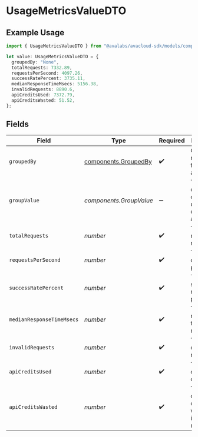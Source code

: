 # UsageMetricsValueDTO

## Example Usage

```typescript
import { UsageMetricsValueDTO } from "@avalabs/avacloud-sdk/models/components";

let value: UsageMetricsValueDTO = {
  groupedBy: "None",
  totalRequests: 7332.89,
  requestsPerSecond: 4097.26,
  successRatePercent: 3735.11,
  medianResponseTimeMsecs: 5156.38,
  invalidRequests: 8890.6,
  apiCreditsUsed: 7372.79,
  apiCreditsWasted: 51.52,
};
```

## Fields

| Field                                                        | Type                                                         | Required                                                     | Description                                                  |
| ------------------------------------------------------------ | ------------------------------------------------------------ | ------------------------------------------------------------ | ------------------------------------------------------------ |
| `groupedBy`                                                  | [components.GroupedBy](../../models/components/groupedby.md) | :heavy_check_mark:                                           | Column name used for data aggregation                        |
| `groupValue`                                                 | *components.GroupValue*                                      | :heavy_minus_sign:                                           | The value of the column used for data aggregation            |
| `totalRequests`                                              | *number*                                                     | :heavy_check_mark:                                           | The total number of requests                                 |
| `requestsPerSecond`                                          | *number*                                                     | :heavy_check_mark:                                           | The number of requests per second                            |
| `successRatePercent`                                         | *number*                                                     | :heavy_check_mark:                                           | The success rate percentage                                  |
| `medianResponseTimeMsecs`                                    | *number*                                                     | :heavy_check_mark:                                           | The median response time in milliseconds                     |
| `invalidRequests`                                            | *number*                                                     | :heavy_check_mark:                                           | The number of invalid requests                               |
| `apiCreditsUsed`                                             | *number*                                                     | :heavy_check_mark:                                           | The number of API credits used                               |
| `apiCreditsWasted`                                           | *number*                                                     | :heavy_check_mark:                                           | The number of API credits wasted on invalid requests         |